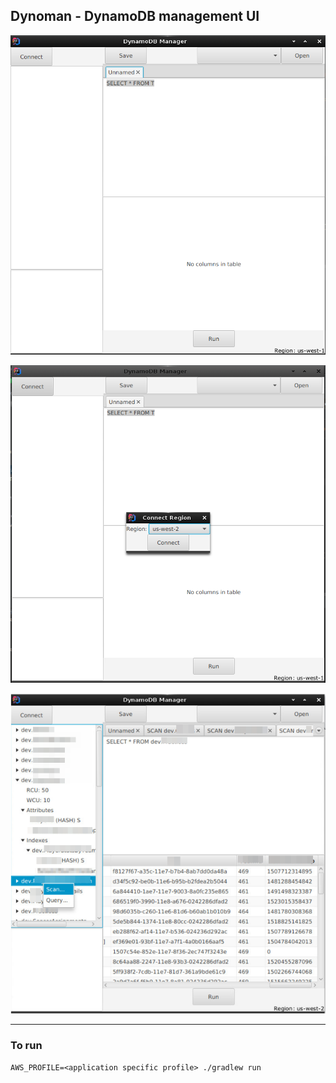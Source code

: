 ## Dynoman - DynamoDB management UI

![Initial Screen](images/public-preview1.png)

![Connect](images/public-preview2.png)

![Tables](images/public-preview.png)

****

### To run

`AWS_PROFILE=<application specific profile> ./gradlew run`

